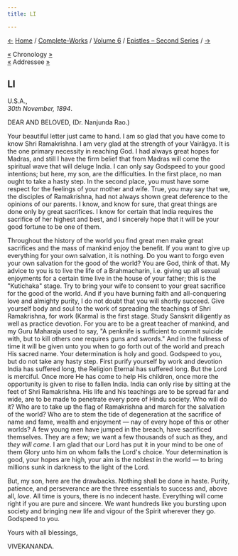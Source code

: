 ```yaml
---
title: LI

---
```

<div>

[←](050_mrs_bull.htm) [Home](../../../index.htm) /
[Complete-Works](../../complete_works.htm) / [Volume
6](../volume_6_contents.htm) / [Epistles – Second
Series](epistles_second_series_contents.htm)
/ [→](052_govinda_sahay.htm)

  

[«](../../volume_5/epistles_first_series/023_kidi.htm) Chronology
[»](052_govinda_sahay.htm)  
[«](../../volume_6/epistles_second_series/038_doctor.htm) Addressee
[»](../../volume_5/epistles_first_series/061_dr_nanjunda_rao.htm)

## LI

U.S.A.,  
*30th November, 1894*.

DEAR AND BELOVED, (Dr. Nanjunda Rao.)

Your beautiful letter just came to hand. I am so glad that you have come
to know Shri Ramakrishna. I am very glad at the strength of your
Vairâgya. It is the one primary necessity in reaching God. I had always
great hopes for Madras, and still I have the firm belief that from
Madras will come the spiritual wave that will deluge India. I can only
say Godspeed to your good intentions; but here, my son, are the
difficulties. In the first place, no man ought to take a hasty step. In
the second place, you must have some respect for the feelings of your
mother and wife. True, you may say that we, the disciples of
Ramakrishna, had not always shown great deference to the opinions of our
parents. I know, and know for sure, that great things are done only by
great sacrifices. I know for certain that India requires the sacrifice
of her highest and best, and I sincerely hope that it will be your good
fortune to be one of them.

Throughout the history of the world you find great men make great
sacrifices and the mass of mankind enjoy the benefit. If you want to
give up everything for your own salvation, it is nothing. Do you want to
forgo even your own salvation for the good of the world? You are God,
think of that. My advice to you is to live the life of a Brahmacharin,
i.e. giving up all sexual enjoyments for a certain time live in the
house of your father; this is the "Kutichaka" stage. Try to bring your
wife to consent to your great sacrifice for the good of the world. And
if you have burning faith and all-conquering love and almighty purity, I
do not doubt that you will shortly succeed. Give yourself body and soul
to the work of spreading the teachings of Shri Ramakrishna, for work
(Karma) is the first stage. Study Sanskrit diligently as well as
practice devotion. For you are to be a great teacher of mankind, and my
Guru Maharaja used to say, "A penknife is sufficient to commit suicide
with, but to kill others one requires guns and swords." And in the
fullness of time it will be given unto you when to go forth out of the
world and preach His sacred name. Your determination is holy and good.
Godspeed to you, but do not take any hasty step. First purify yourself
by work and devotion India has suffered long, the Religion Eternal has
suffered long. But the Lord is merciful. Once more He has come to help
His children, once more the opportunity is given to rise to fallen
India. India can only rise by sitting at the feet of Shri Ramakrishna.
His life and his teachings are to be spread far and wide, are to be made
to penetrate every pore of Hindu society. Who will do it? Who are to
take up the flag of Ramakrishna and march for the salvation of the
world? Who are to stem the tide of degeneration at the sacrifice of name
and fame, wealth and enjoyment — nay of every hope of this or other
worlds? A few young men have jumped in the breach, have sacrificed
themselves. They are a few; we want a few thousands of such as they, and
*they will come*. I am glad that our Lord has put it in your mind to be
one of them Glory unto him on whom falls the Lord's choice. Your
determination is good, your hopes are high, your aim is the noblest in
the world — to bring millions sunk in darkness to the light of the Lord.

But, my son, here are the drawbacks. Nothing shall be done in haste.
Purity, patience, and perseverance are the three essentials to success
and, above all, *love*. All time is yours, there is no indecent haste.
Everything will come right if you are pure and sincere. We want hundreds
like you bursting upon society and bringing new life and vigour of the
Spirit wherever they go. Godspeed to you. 

Yours with all blessings,

VIVEKANANDA.

</div>

